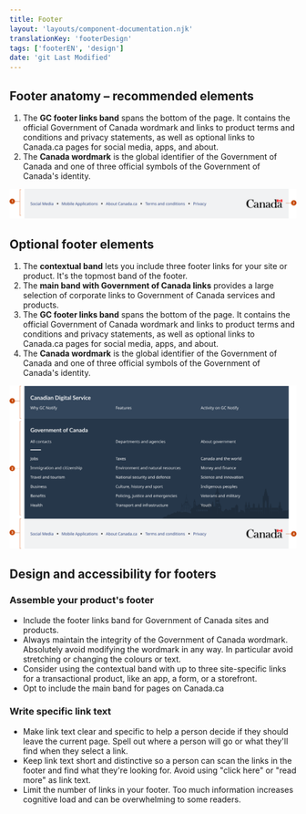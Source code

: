 ```yaml
---
title: Footer
layout: 'layouts/component-documentation.njk'
translationKey: 'footerDesign'
tags: ['footerEN', 'design']
date: 'git Last Modified'
---
```


## Footer anatomy – recommended elements

<ol class="anatomy-list">
  <li>The <strong>GC footer links band</strong> spans the bottom of the page. It contains the official Government of Canada wordmark and links to product terms and conditions and privacy statements, as well as optional links to Canada.ca pages for social media, apps, and about.</li>
  <li>The <strong>Canada wordmark</strong> is the global identifier of the Government of Canada and one of three official symbols of the Government of Canada's identity.</li>
</ol>

<img class="b-sm b-default p-300" src="/images/en/components/anatomy/gcds-footer-anatomy-recommended.svg" alt="Website footer taxonomy with two sections. The first section is the Footer links bands in a light grey banner with some links like Social media, Mobile applications, About Canada.ca and so on. The second section is the Canada wordmark indicating Canada logo." />

## Optional footer elements

<ol class="anatomy-list">
  <li>The <strong>contextual band</strong> lets you include three footer links for your site or product. It's the topmost band of the footer.</li>
  <li>The <strong>main band with Government of Canada links</strong> provides a large selection of corporate links to Government of Canada services and products.</li>
  <li>The <strong>GC footer links band</strong> spans the bottom of the page. It contains the official Government of Canada wordmark and links to product terms and conditions and privacy statements, as well as optional links to Canada.ca pages for social media, apps, and about.</li>
  <li>The <strong>Canada wordmark</strong> is the global identifier of the Government of Canada and one of three official symbols of the Government of Canada's identity.</li>
</ol>

<img class="b-sm b-default p-300" src="/images/en/components/anatomy/gcds-footer-anatomy-optional.svg" alt="Website footer taxonomy with four sections. First section Contextual navigation in light dark blue banner with  Contextual Navigation as a Head title section link and Why GC Notify and Features as sub sections links. Second section is Main band GC links with Governement of Canada as the Head title section link with multiple sub sections links like All Contacts, Departments and agencies, Jobs, Taxes and so on. The third section is the Footer links bands in a light grey banner with some links like Social media, Mobile applications, About Canada.ca and so on. The fourth section is the Canada wordmark indicating Canada logo." />

## Design and accessibility for footers

### Assemble your product's footer

- Include the footer links band for Government of Canada sites and products.
- Always maintain the integrity of the Government of Canada wordmark. Absolutely avoid modifying the wordmark in any way. In particular avoid stretching or changing the colours or text.
- Consider using the contextual band with up to three site-specific links for a transactional product, like an app, a form, or a storefront.
- Opt to include the main band for pages on Canada.ca

### Write specific link text

- Make link text clear and specific to help a person decide if they should leave the current page. Spell out where a person will go or what they'll find when they select a link.
- Keep link text short and distinctive so a person can scan the links in the footer and find what they're looking for. Avoid using "click here" or "read more" as link text.
- Limit the number of links in your footer. Too much information increases cognitive load and can be overwhelming to some readers.
